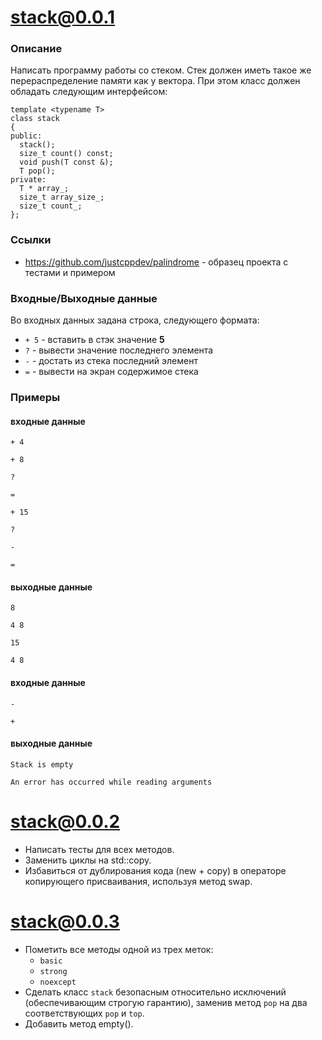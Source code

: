 # stack@0.0.1

### Описание

Написать программу работы со стеком. Стек должен иметь такое же перераспределение памяти как у вектора. При этом класс должен обладать следующим интерфейсом:

```
template <typename T>
class stack
{
public:
  stack();
  size_t count() const;
  void push(T const &);
  T pop();
private:
  T * array_;
  size_t array_size_;
  size_t count_;
};
```
### Ссылки

- https://github.com/justcppdev/palindrome - образец проекта с тестами и примером

### Входные/Выходные данные
Во входных данных задана строка, следующего формата:
- `+ 5` - вставить в стэк значение **5**
- `?` - вывести значение последнего элемента
- `-` - достать из стека последний элемент
- `=` - вывести на экран содержимое стека

### Примеры
#### входные данные
`+ 4`

`+ 8`

`?`

`=`

`+ 15`

`?`

`-`

`=`
#### выходные данные
`8`

`4 8`

`15`

`4 8`
#### входные данные
`-`

`+`
#### выходные данные
`Stack is empty`

`An error has occurred while reading arguments`

# stack@0.0.2

- Написать тесты для всех методов.
- Заменить циклы на std::copy. 
- Избавиться от дублирования кода (new + copy) в операторе копирующего присваивания, используя метод swap.

# stack@0.0.3

- Пометить все методы одной из трех меток:
  - `basic`
  - `strong`
  - `noexcept`
- Сделать класс `stack` безопасным относительно исключений (обеспечивающим строгую гарантию), заменив метод `pop` на два соответствующих `pop` и `top`.
- Добавить метод empty().




